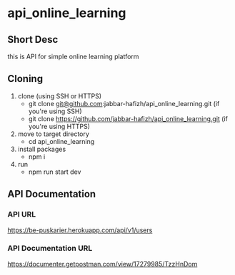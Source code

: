 # api_online_learning

## Short Desc

this is API for simple online learning platform

## Cloning

1. clone (using SSH or HTTPS)
   - git clone git@github.com:jabbar-hafizh/api_online_learning.git (if you're using SSH)
   - git clone https://github.com/jabbar-hafizh/api_online_learning.git (if you're using HTTPS)
2. move to target directory
   - cd api_online_learning
3. install packages
   - npm i
4. run
   - npm run start dev

## API Documentation

### API URL

https://be-puskarier.herokuapp.com/api/v1/users

### API Documentation URL

https://documenter.getpostman.com/view/17279985/TzzHnDom
